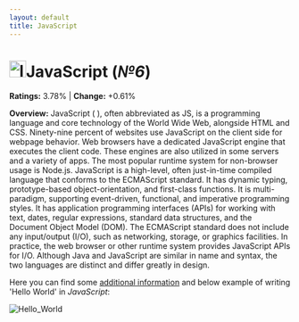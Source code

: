 ```yaml
---
layout: default
title: JavaScript
---
```


# <img src="https://www.kindpng.com/picc/m/171-1718046_javascript-programming-language-logo-hd-png-download.png" alt="logo" width="30"/>**JavaScript** (_№6_) 

**Ratings:** 3.78% | **Change:** +0.61% 

**Overview:** JavaScript ( ), often abbreviated as JS, is a programming language and core technology of the World Wide Web, alongside HTML and CSS. Ninety-nine percent of websites use JavaScript on the client side for webpage behavior.
Web browsers have a dedicated JavaScript engine that executes the client code. These engines are also utilized in some servers and a variety of apps. The most popular runtime system for non-browser usage is Node.js.
JavaScript is a high-level, often just-in-time compiled language that conforms to the ECMAScript standard. It has dynamic typing, prototype-based object-orientation, and first-class functions. It is multi-paradigm, supporting event-driven, functional, and imperative programming styles. It has application programming interfaces (APIs) for working with text, dates, regular expressions, standard data structures, and the Document Object Model (DOM).
The ECMAScript standard does not include any input/output (I/O), such as networking, storage, or graphics facilities. In practice, the web browser or other runtime system provides JavaScript APIs for I/O.
Although Java and JavaScript are similar in name and syntax, the two languages are distinct and differ greatly in design.

Here you can find some [additional information](https://en.wikipedia.org/wiki/JavaScript) and below example of writing 'Hello World' in _JavaScript_: 

![Hello_World](https://i.ytimg.com/vi/79EkfGwqMQM/maxresdefault.jpg)
